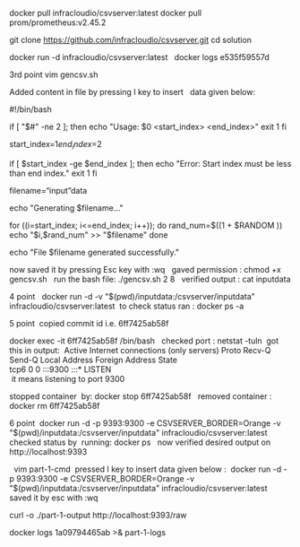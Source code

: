 docker pull infracloudio/csvserver:latest
docker pull prom/prometheus:v2.45.2

git clone https://github.com/infracloudio/csvserver.git
cd solution

docker run -d infracloudio/csvserver:latest
  docker logs e535f59557d 

3rd point
vim gencsv.sh

Added content in file by pressing I key to insert   data given below:

#!/bin/bash

if [ "$#" -ne 2 ]; then
    echo "Usage: $0 <start_index> <end_index>"
    exit 1
fi

start_index=$1
end_index=$2

if [ $start_index -ge $end_index ]; then
    echo "Error: Start index must be less than end index."
    exit 1
fi

filename=“input”data

echo "Generating $filename..."

for ((i=start_index; i<=end_index; i++)); do
    rand_num=$((1 + $RANDOM ))
    echo "$i,$rand_num" >> "$filename"
done

echo "File $filename generated successfully."  

now saved it by pressing Esc key with :wq
  gaved permission : chmod +x gencsv.sh
  run the bash file:  ./gencsv.sh 2 8  
verified output : cat inputdata

4 point
  docker run -d -v "$(pwd)/inputdata:/csvserver/inputdata”  infracloudio/csvserver:latest
 to check status ran : docker ps -a

5 point
 copied commit id i.e. 6ff7425ab58f 

docker exec -it 6ff7425ab58f /bin/bash  
checked port : netstat -tuln
 got this in output: 
Active Internet connections (only servers)
Proto Recv-Q Send-Q Local Address           Foreign Address         State      
tcp6       0      0 :::9300                 :::*                    LISTEN  
 it means listening to port 9300  

stopped container  by:
docker stop 6ff7425ab58f  
removed container :
docker rm 6ff7425ab58f

6 point 
docker run -d -p 9393:9300 -e CSVSERVER_BORDER=Orange -v "$(pwd)/inputdata:/csvserver/inputdata" infracloudio/csvserver:latest
  checked status by  running:
docker ps 
  now verified desired output on http://localhost:9393

  vim part-1-cmd 
pressed I key to insert data given below  : 
docker run -d -p 9393:9300 -e CSVSERVER_BORDER=Orange -v "$(pwd)/inputdata:/csvserver/inputdata" infracloudio/csvserver:latest
 saved it by esc with :wq   


curl -o ./part-1-output http://localhost:9393/raw  

docker logs  1a09794465ab >& part-1-logs 
  
